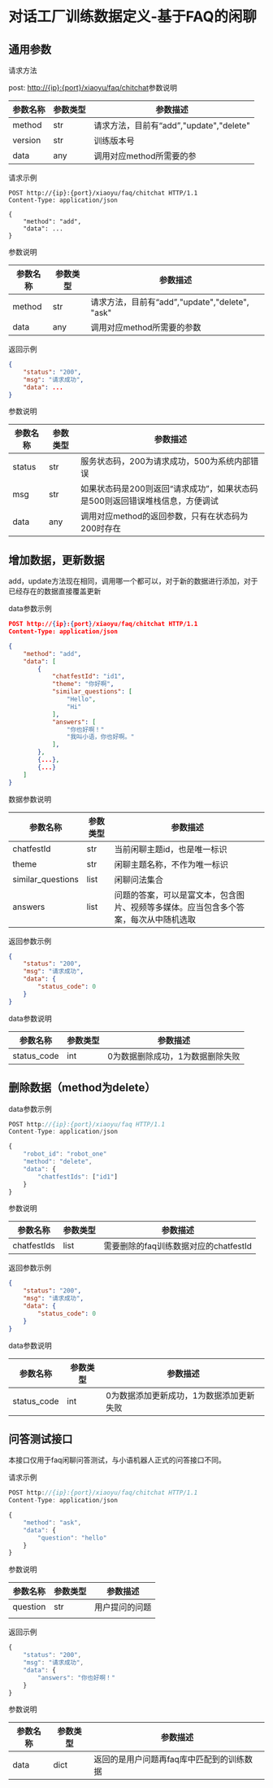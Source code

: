 # 对话工厂训练数据定义-基于FAQ的闲聊

## 通用参数

请求方法

post:  <http://{ip}:{port}/xiaoyu/faq/chitchat>参数说明

| 参数名称 | 参数类型 | 参数描述                                        |
| -------- | -------- | ----------------------------------------------- |
| method   | str      | 请求方法，目前有“add”,"update","delete"         |
| version   | str      | 训练版本号         |
| data     | any      | 调用对应method所需要的参                        |

请求示例

```http
POST http://{ip}:{port}/xiaoyu/faq/chitchat HTTP/1.1
Content-Type: application/json

{
    "method": "add",
    "data": ...
}
```

参数说明

| 参数名称 | 参数类型 | 参数描述                                |
| -------- | -------- | --------------------------------------- |
| method   | str      | 请求方法，目前有“add”,"update","delete", "ask" |
| data     | any      | 调用对应method所需要的参数              |

返回示例

```json
{
    "status": "200",
    "msg": "请求成功",
    "data": ...
}
```

参数说明

| 参数名称 | 参数类型 | 参数描述                                |
| -------- | -------- | --------------------------------------- |
| status   | str      | 服务状态码，200为请求成功，500为系统内部错误 |
| msg     | str     | 如果状态码是200则返回“请求成功”，如果状态码是500则返回错误堆栈信息，方便调试              |
| data     | any      | 调用对应method的返回参数，只有在状态码为200时存在             |

## 增加数据，更新数据

add，update方法现在相同，调用哪一个都可以，对于新的数据进行添加，对于已经存在的数据直接覆盖更新

data参数示例

```json
POST http://{ip}:{port}/xiaoyu/faq/chitchat HTTP/1.1
Content-Type: application/json

{
    "method": "add",
    "data": [
        {
            "chatfestId": "id1",
            "theme": "你好啊",
            "similar_questions": [
                "Hello",
                "Hi"
            ],
            "answers": [
                "你也好啊！"
                "我叫小语，你也好啊。"
            ],
        },
        {...},
        {...}
    ]
}

```

数据参数说明

| 参数名称          | 参数类型 | 参数描述                                                     |
| ----------------- | -------- | ------------------------------------------------------------ |
| chatfestId             | str      | 当前闲聊主题id，也是唯一标识                                |
| theme             | str      | 闲聊主题名称，不作为唯一标识                               |
| similar_questions | list     | 闲聊问法集合 |
| answers            | list      | 问题的答案，可以是富文本，包含图片、视频等多媒体。应当包含多个答案，每次从中随机选取           |

返回参数示例

```json
{
    "status": "200",
    "msg": "请求成功",
    "data": {
        "status_code": 0
    }
}
```

data参数说明

| 参数名称 | 参数类型 | 参数描述                                |
| -------- | -------- | --------------------------------------- |
| status_code   | int      | 0为数据删除成功，1为数据删除失败 |

## 删除数据（method为delete）

data参数示例

```js
POST http://{ip}:{port}/xiaoyu/faq HTTP/1.1
Content-Type: application/json

{
    "robot_id": "robot_one"
    "method": "delete",
    "data": {
        "chatfestIds": ["id1"]
    }
}


```

参数说明

| 参数名称   | 参数类型 | 参数描述                         |
| ---------- | -------- | -------------------------------- |
| chatfestIds    | list     | 需要删除的faq训练数据对应的chatfestId |

返回参数示例

```json
{
    "status": "200",
    "msg": "请求成功",
    "data": {
        "status_code": 0
    }
}
```

data参数说明

| 参数名称 | 参数类型 | 参数描述                                |
| -------- | -------- | --------------------------------------- |
| status_code   | int      | 0为数据添加更新成功，1为数据添加更新失败 |

## 问答测试接口

本接口仅用于faq闲聊问答测试，与小语机器人正式的问答接口不同。

请求示例

```js
POST http://{ip}:{port}/xiaoyu/faq/chitchat HTTP/1.1
Content-Type: application/json

{
    "method": "ask",
    "data": {
        "question": "hello"
    }
}
```

参数说明

| 参数名称   | 参数类型 | 参数描述                         |
| ---------- | -------- | -------------------------------- |
| question    | str     | 用户提问的问题           |
|            |          |                                  |

返回示例

```js
{
    "status": "200",
    "msg": "请求成功",
    "data": {
        "answers": "你也好啊！"
    }
}
```

参数说明

| 参数名称   | 参数类型 | 参数描述                         |
| ---------- | -------- | -------------------------------- |
| data    | dict     |  返回的是用户问题再faq库中匹配到的训练数据          |
